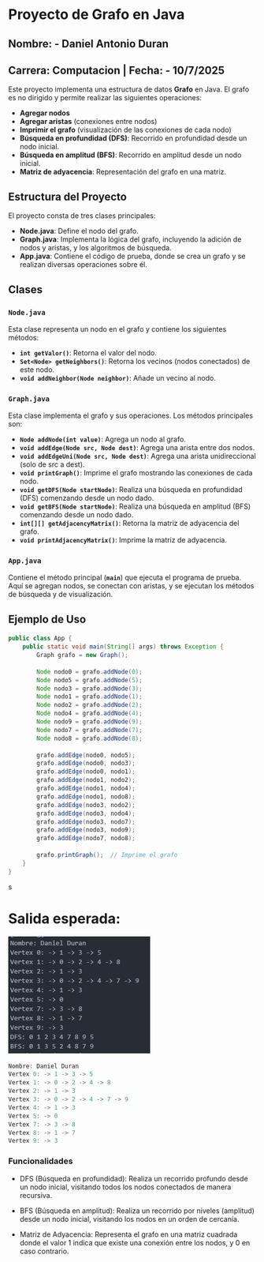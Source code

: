 # Proyecto de Grafo en Java

## Nombre: - Daniel Antonio Duran 
## Carrera: Computacion | Fecha: -  10/7/2025

Este proyecto implementa una estructura de datos **Grafo** en Java. El grafo es no dirigido y permite realizar las siguientes operaciones:

- **Agregar nodos**
- **Agregar aristas** (conexiones entre nodos)
- **Imprimir el grafo** (visualización de las conexiones de cada nodo)
- **Búsqueda en profundidad (DFS)**: Recorrido en profundidad desde un nodo inicial.
- **Búsqueda en amplitud (BFS)**: Recorrido en amplitud desde un nodo inicial.
- **Matriz de adyacencia**: Representación del grafo en una matriz.

## Estructura del Proyecto

El proyecto consta de tres clases principales:

- **Node.java**: Define el nodo del grafo.
- **Graph.java**: Implementa la lógica del grafo, incluyendo la adición de nodos y aristas, y los algoritmos de búsqueda.
- **App.java**: Contiene el código de prueba, donde se crea un grafo y se realizan diversas operaciones sobre él.

## Clases

### `Node.java`
Esta clase representa un nodo en el grafo y contiene los siguientes métodos:

- **`int getValor()`**: Retorna el valor del nodo.
- **`Set<Node> getNeighbors()`**: Retorna los vecinos (nodos conectados) de este nodo.
- **`void addNeighbor(Node neighbor)`**: Añade un vecino al nodo.

### `Graph.java`
Esta clase implementa el grafo y sus operaciones. Los métodos principales son:

- **`Node addNode(int value)`**: Agrega un nodo al grafo.
- **`void addEdge(Node src, Node dest)`**: Agrega una arista entre dos nodos.
- **`void addEdgeUni(Node src, Node dest)`**: Agrega una arista unidireccional (solo de src a dest).
- **`void printGraph()`**: Imprime el grafo mostrando las conexiones de cada nodo.
- **`void getDFS(Node startNode)`**: Realiza una búsqueda en profundidad (DFS) comenzando desde un nodo dado.
- **`void getBFS(Node startNode)`**: Realiza una búsqueda en amplitud (BFS) comenzando desde un nodo dado.
- **`int[][] getAdjacencyMatrix()`**: Retorna la matriz de adyacencia del grafo.
- **`void printAdjacencyMatrix()`**: Imprime la matriz de adyacencia.

### `App.java`
Contiene el método principal (**`main`**) que ejecuta el programa de prueba. Aquí se agregan nodos, se conectan con aristas, y se ejecutan los métodos de búsqueda y de visualización.

## Ejemplo de Uso

```java
public class App {
    public static void main(String[] args) throws Exception {
        Graph grafo = new Graph();

        Node nodo0 = grafo.addNode(0);
        Node nodo5 = grafo.addNode(5);
        Node nodo3 = grafo.addNode(3);
        Node nodo1 = grafo.addNode(1);
        Node nodo2 = grafo.addNode(2);
        Node nodo4 = grafo.addNode(4);
        Node nodo9 = grafo.addNode(9);
        Node nodo7 = grafo.addNode(7);
        Node nodo8 = grafo.addNode(8);

        grafo.addEdge(nodo0, nodo5);
        grafo.addEdge(nodo0, nodo3);
        grafo.addEdge(nodo0, nodo1);
        grafo.addEdge(nodo1, nodo2);
        grafo.addEdge(nodo1, nodo4);
        grafo.addEdge(nodo1, nodo8);
        grafo.addEdge(nodo3, nodo2);
        grafo.addEdge(nodo3, nodo4);
        grafo.addEdge(nodo3, nodo7);
        grafo.addEdge(nodo3, nodo9);
        grafo.addEdge(nodo7, nodo8);

        grafo.printGraph();  // Imprime el grafo
    }
}
```
s
# Salida esperada:

![alt text](image.png)

```java
Nombre: Daniel Duran
Vertex 0: -> 1 -> 3 -> 5
Vertex 1: -> 0 -> 2 -> 4 -> 8
Vertex 2: -> 1 -> 3
Vertex 3: -> 0 -> 2 -> 4 -> 7 -> 9
Vertex 4: -> 1 -> 3
Vertex 5: -> 0
Vertex 7: -> 3 -> 8
Vertex 8: -> 1 -> 7
Vertex 9: -> 3
```
### Funcionalidades
-   DFS (Búsqueda en profundidad): Realiza un recorrido profundo desde un nodo inicial, visitando todos los nodos conectados de manera recursiva.

-   BFS (Búsqueda en amplitud): Realiza un recorrido por niveles (amplitud) desde un nodo inicial, visitando los nodos en un orden de cercanía.

-   Matriz de Adyacencia: Representa el grafo en una matriz cuadrada donde el valor 1 indica que existe una conexión entre los nodos, y 0 en caso contrario.
